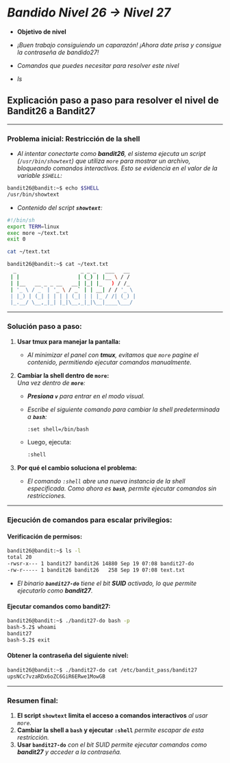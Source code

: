 <!-- Autor: Daniel Benjamin Perez Morales -->
<!-- GitHub: https://github.com/DanielPerezMoralesDev13 -->
<!-- Correo electrónico: danielperezdev@proton.me  -->

# ***Bandido Nivel 26 → Nivel 27***

- **Objetivo de nivel**

- *¡Buen trabajo consiguiendo un caparazón! ¡Ahora date prisa y consigue la contraseña de bandido27!*
- *Comandos que puedes necesitar para resolver este nivel*

- *ls*

## **Explicación paso a paso para resolver el nivel de Bandit26 a Bandit27**

---

### **Problema inicial: Restricción de la shell**  

- *Al intentar conectarte como **bandit26**, el sistema ejecuta un script (`/usr/bin/showtext`) que utiliza `more` para mostrar un archivo, bloqueando comandos interactivos. Esto se evidencia en el valor de la variable `$SHELL`:*

```bash
bandit26@bandit:~$ echo $SHELL
/usr/bin/showtext
```

- *Contenido del script **`showtext`**:*

```bash
#!/bin/sh
export TERM=linux
exec more ~/text.txt
exit 0
```

```bash
cat ~/text.txt
```

```bash
bandit26@bandit:~$ cat ~/text.txt
  _                     _ _ _   ___   __
 | |                   | (_) | |__ \ / /
 | |__   __ _ _ __   __| |_| |_   ) / /_
 | '_ \ / _` | '_ \ / _` | | __| / / '_ \
 | |_) | (_| | | | | (_| | | |_ / /| (_) |
 |_.__/ \__,_|_| |_|\__,_|_|\__|____\___/
```

---

### **Solución paso a paso:**

1. **Usar tmux para manejar la pantalla:**
   - *Al minimizar el panel con **tmux**, evitamos que `more` pagine el contenido, permitiendo ejecutar comandos manualmente.*

2. **Cambiar la shell dentro de `more`:**  
   *Una vez dentro de **`more`**:*

   - ***Presiona `v`** para entrar en el modo visual.*
   - *Escribe el siguiente comando para cambiar la shell predeterminada a **`bash`**:*

     ```bash
     :set shell=/bin/bash
     ```

   - Luego, ejecuta:

     ```bash
     :shell
     ```

3. **Por qué el cambio soluciona el problema:**  
   - *El comando `:shell` abre una nueva instancia de la shell especificada. Como ahora es **`bash`**, permite ejecutar comandos sin restricciones.*

---

### **Ejecución de comandos para escalar privilegios:**

#### **Verificación de permisos:**

```bash
bandit26@bandit:~$ ls -l
total 20
-rwsr-x--- 1 bandit27 bandit26 14880 Sep 19 07:08 bandit27-do
-rw-r----- 1 bandit26 bandit26   258 Sep 19 07:08 text.txt
```

- *El binario **`bandit27-do`** tiene el bit **SUID** activado, lo que permite ejecutarlo como **bandit27**.*

#### **Ejecutar comandos como bandit27:**

```bash
bandit26@bandit:~$ ./bandit27-do bash -p
bash-5.2$ whoami
bandit27
bash-5.2$ exit
```

#### **Obtener la contraseña del siguiente nivel:**

```bash
bandit26@bandit:~$ ./bandit27-do cat /etc/bandit_pass/bandit27
upsNCc7vzaRDx6oZC6GiR6ERwe1MowGB
```

---

### **Resumen final:**

1. **El script `showtext` limita el acceso a comandos interactivos** *al usar `more`.*
2. **Cambiar la shell a `bash` y ejecutar `:shell`** *permite escapar de esta restricción.*
3. **Usar `bandit27-do`** *con el bit SUID permite ejecutar comandos como **bandit27** y acceder a la contraseña.*
